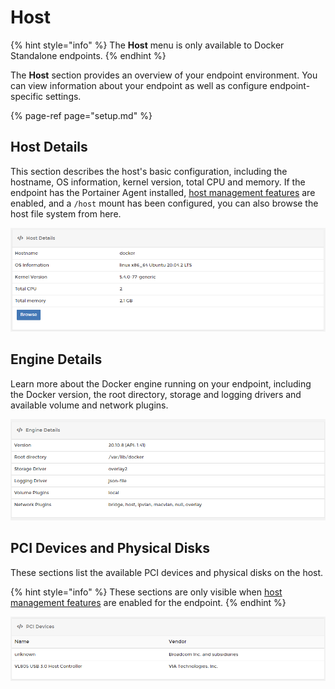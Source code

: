# Host

{% hint style="info" %}
The **Host** menu is only available to Docker Standalone endpoints.
{% endhint %}

The **Host** section provides an overview of your endpoint environment. You can view information about your endpoint as well as configure endpoint-specific settings.

{% page-ref page="setup.md" %}

## Host Details

This section describes the host's basic configuration, including the hostname, OS information, kernel version, total CPU and memory. If the endpoint has the Portainer Agent installed, [host management features](setup.md#enable-host-management-features) are enabled, and a `/host` mount has been configured, you can also browse the host file system from here. 

![](../../../.gitbook/assets/host-1.png)

## Engine Details

Learn more about the Docker engine running on your endpoint, including the Docker version, the root directory, storage and logging drivers and available volume and network plugins.

![](../../../.gitbook/assets/host-2.png)

## PCI Devices and Physical Disks

These sections list the available PCI devices and physical disks on the host.

{% hint style="info" %}
These sections are only visible when [host management features](setup.md#enable-host-management-features) are enabled for the endpoint.
{% endhint %}

![An example listing of PCI devices](../../../.gitbook/assets/host-3.png)

